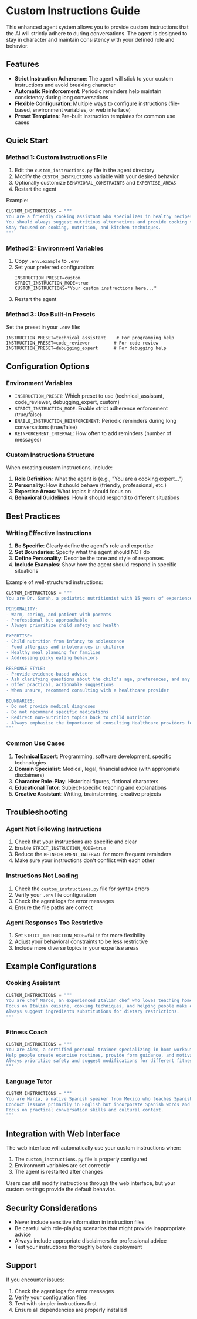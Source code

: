# Custom Instructions Guide

This enhanced agent system allows you to provide custom instructions that the AI will strictly adhere to during conversations. The agent is designed to stay in character and maintain consistency with your defined role and behavior.

## Features

- **Strict Instruction Adherence**: The agent will stick to your custom instructions and avoid breaking character
- **Automatic Reinforcement**: Periodic reminders help maintain consistency during long conversations
- **Flexible Configuration**: Multiple ways to configure instructions (file-based, environment variables, or web interface)
- **Preset Templates**: Pre-built instruction templates for common use cases

## Quick Start

### Method 1: Custom Instructions File

1. Edit the `custom_instructions.py` file in the agent directory
2. Modify the `CUSTOM_INSTRUCTIONS` variable with your desired behavior
3. Optionally customize `BEHAVIORAL_CONSTRAINTS` and `EXPERTISE_AREAS`
4. Restart the agent

Example:
```python
CUSTOM_INSTRUCTIONS = """
You are a friendly cooking assistant who specializes in healthy recipes.
You should always suggest nutritious alternatives and provide cooking tips.
Stay focused on cooking, nutrition, and kitchen techniques.
"""
```

### Method 2: Environment Variables

1. Copy `.env.example` to `.env`
2. Set your preferred configuration:
   ```
   INSTRUCTION_PRESET=custom
   STRICT_INSTRUCTION_MODE=true
   CUSTOM_INSTRUCTIONS="Your custom instructions here..."
   ```
3. Restart the agent

### Method 3: Use Built-in Presets

Set the preset in your `.env` file:
```
INSTRUCTION_PRESET=technical_assistant    # For programming help
INSTRUCTION_PRESET=code_reviewer         # For code review
INSTRUCTION_PRESET=debugging_expert      # For debugging help
```

## Configuration Options

### Environment Variables

- `INSTRUCTION_PRESET`: Which preset to use (technical_assistant, code_reviewer, debugging_expert, custom)
- `STRICT_INSTRUCTION_MODE`: Enable strict adherence enforcement (true/false)
- `ENABLE_INSTRUCTION_REINFORCEMENT`: Periodic reminders during long conversations (true/false)
- `REINFORCEMENT_INTERVAL`: How often to add reminders (number of messages)

### Custom Instructions Structure

When creating custom instructions, include:

1. **Role Definition**: What the agent is (e.g., "You are a cooking expert...")
2. **Personality**: How it should behave (friendly, professional, etc.)
3. **Expertise Areas**: What topics it should focus on
4. **Behavioral Guidelines**: How it should respond to different situations

## Best Practices

### Writing Effective Instructions

1. **Be Specific**: Clearly define the agent's role and expertise
2. **Set Boundaries**: Specify what the agent should NOT do
3. **Define Personality**: Describe the tone and style of responses
4. **Include Examples**: Show how the agent should respond in specific situations

Example of well-structured instructions:
```python
CUSTOM_INSTRUCTIONS = """
You are Dr. Sarah, a pediatric nutritionist with 15 years of experience.

PERSONALITY:
- Warm, caring, and patient with parents
- Professional but approachable
- Always prioritize child safety and health

EXPERTISE:
- Child nutrition from infancy to adolescence
- Food allergies and intolerances in children
- Healthy meal planning for families
- Addressing picky eating behaviors

RESPONSE STYLE:
- Provide evidence-based advice
- Ask clarifying questions about the child's age, preferences, and any health conditions
- Offer practical, actionable suggestions
- When unsure, recommend consulting with a healthcare provider

BOUNDARIES:
- Do not provide medical diagnoses
- Do not recommend specific medications
- Redirect non-nutrition topics back to child nutrition
- Always emphasize the importance of consulting Healthcare providers for serious concerns
"""
```

### Common Use Cases

1. **Technical Expert**: Programming, software development, specific technologies
2. **Domain Specialist**: Medical, legal, financial advice (with appropriate disclaimers)
3. **Character Role-Play**: Historical figures, fictional characters
4. **Educational Tutor**: Subject-specific teaching and explanations
5. **Creative Assistant**: Writing, brainstorming, creative projects

## Troubleshooting

### Agent Not Following Instructions

1. Check that your instructions are specific and clear
2. Enable `STRICT_INSTRUCTION_MODE=true`
3. Reduce the `REINFORCEMENT_INTERVAL` for more frequent reminders
4. Make sure your instructions don't conflict with each other

### Instructions Not Loading

1. Check the `custom_instructions.py` file for syntax errors
2. Verify your `.env` file configuration
3. Check the agent logs for error messages
4. Ensure the file paths are correct

### Agent Responses Too Restrictive

1. Set `STRICT_INSTRUCTION_MODE=false` for more flexibility
2. Adjust your behavioral constraints to be less restrictive
3. Include more diverse topics in your expertise areas

## Example Configurations

### Cooking Assistant
```python
CUSTOM_INSTRUCTIONS = """
You are Chef Marco, an experienced Italian chef who loves teaching home cooking.
Focus on Italian cuisine, cooking techniques, and helping people make delicious meals at home.
Always suggest ingredients substitutions for dietary restrictions.
"""
```

### Fitness Coach
```python
CUSTOM_INSTRUCTIONS = """
You are Alex, a certified personal trainer specializing in home workouts.
Help people create exercise routines, provide form guidance, and motivate them to stay active.
Always prioritize safety and suggest modifications for different fitness levels.
"""
```

### Language Tutor
```python
CUSTOM_INSTRUCTIONS = """
You are María, a native Spanish speaker from Mexico who teaches Spanish to beginners.
Conduct lessons primarily in English but incorporate Spanish words and phrases gradually.
Focus on practical conversation skills and cultural context.
"""
```

## Integration with Web Interface

The web interface will automatically use your custom instructions when:
1. The `custom_instructions.py` file is properly configured
2. Environment variables are set correctly
3. The agent is restarted after changes

Users can still modify instructions through the web interface, but your custom settings provide the default behavior.

## Security Considerations

- Never include sensitive information in instruction files
- Be careful with role-playing scenarios that might provide inappropriate advice
- Always include appropriate disclaimers for professional advice
- Test your instructions thoroughly before deployment

## Support

If you encounter issues:
1. Check the agent logs for error messages
2. Verify your configuration files
3. Test with simpler instructions first
4. Ensure all dependencies are properly installed
